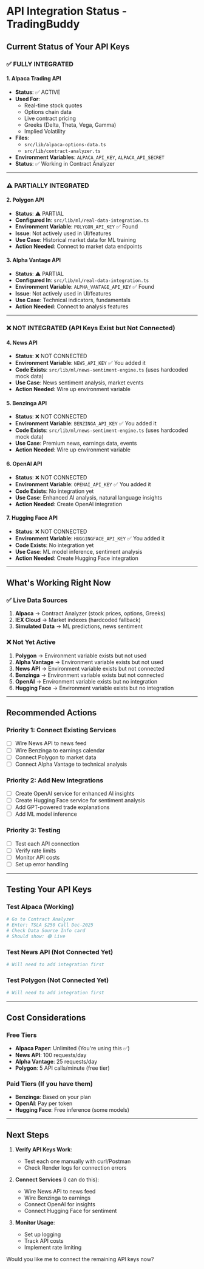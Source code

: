 # API Integration Status - TradingBuddy

## Current Status of Your API Keys

### ✅ **FULLY INTEGRATED**

#### 1. **Alpaca Trading API**
- **Status**: ✅ ACTIVE
- **Used For**: 
  - Real-time stock quotes
  - Options chain data
  - Live contract pricing
  - Greeks (Delta, Theta, Vega, Gamma)
  - Implied Volatility
- **Files**: 
  - `src/lib/alpaca-options-data.ts`
  - `src/lib/contract-analyzer.ts`
- **Environment Variables**: `ALPACA_API_KEY`, `ALPACA_API_SECRET`
- **Status**: ✅ Working in Contract Analyzer

---

### ⚠️ **PARTIALLY INTEGRATED**

#### 2. **Polygon API**
- **Status**: ⚠️ PARTIAL
- **Configured In**: `src/lib/ml/real-data-integration.ts`
- **Environment Variable**: `POLYGON_API_KEY` ✅ Found
- **Issue**: Not actively used in UI/features
- **Use Case**: Historical market data for ML training
- **Action Needed**: Connect to market data endpoints

#### 3. **Alpha Vantage API**
- **Status**: ⚠️ PARTIAL
- **Configured In**: `src/lib/ml/real-data-integration.ts`
- **Environment Variable**: `ALPHA_VANTAGE_API_KEY` ✅ Found
- **Issue**: Not actively used in UI/features
- **Use Case**: Technical indicators, fundamentals
- **Action Needed**: Connect to analysis features

---

### ❌ **NOT INTEGRATED (API Keys Exist but Not Connected)**

#### 4. **News API**
- **Status**: ❌ NOT CONNECTED
- **Environment Variable**: `NEWS_API_KEY` ✅ You added it
- **Code Exists**: `src/lib/ml/news-sentiment-engine.ts` (uses hardcoded mock data)
- **Use Case**: News sentiment analysis, market events
- **Action Needed**: Wire up environment variable

#### 5. **Benzinga API**
- **Status**: ❌ NOT CONNECTED
- **Environment Variable**: `BENZINGA_API_KEY` ✅ You added it
- **Code Exists**: `src/lib/ml/news-sentiment-engine.ts` (uses hardcoded mock data)
- **Use Case**: Premium news, earnings data, events
- **Action Needed**: Wire up environment variable

#### 6. **OpenAI API**
- **Status**: ❌ NOT CONNECTED
- **Environment Variable**: `OPENAI_API_KEY` ✅ You added it
- **Code Exists**: No integration yet
- **Use Case**: Enhanced AI analysis, natural language insights
- **Action Needed**: Create OpenAI integration

#### 7. **Hugging Face API**
- **Status**: ❌ NOT CONNECTED
- **Environment Variable**: `HUGGINGFACE_API_KEY` ✅ You added it
- **Code Exists**: No integration yet
- **Use Case**: ML model inference, sentiment analysis
- **Action Needed**: Create Hugging Face integration

---

## What's Working Right Now

### ✅ **Live Data Sources**
1. **Alpaca** → Contract Analyzer (stock prices, options, Greeks)
2. **IEX Cloud** → Market indexes (hardcoded fallback)
3. **Simulated Data** → ML predictions, news sentiment

### ❌ **Not Yet Active**
1. **Polygon** → Environment variable exists but not used
2. **Alpha Vantage** → Environment variable exists but not used
3. **News API** → Environment variable exists but not connected
4. **Benzinga** → Environment variable exists but not connected
5. **OpenAI** → Environment variable exists but no integration
6. **Hugging Face** → Environment variable exists but no integration

---

## Recommended Actions

### Priority 1: Connect Existing Services
- [ ] Wire News API to news feed
- [ ] Wire Benzinga to earnings calendar
- [ ] Connect Polygon to market data
- [ ] Connect Alpha Vantage to technical analysis

### Priority 2: Add New Integrations
- [ ] Create OpenAI service for enhanced AI insights
- [ ] Create Hugging Face service for sentiment analysis
- [ ] Add GPT-powered trade explanations
- [ ] Add ML model inference

### Priority 3: Testing
- [ ] Test each API connection
- [ ] Verify rate limits
- [ ] Monitor API costs
- [ ] Set up error handling

---

## Testing Your API Keys

### Test Alpaca (Working)
```bash
# Go to Contract Analyzer
# Enter: TSLA $250 Call Dec-2025
# Check Data Source Info card
# Should show: 🟢 Live
```

### Test News API (Not Connected Yet)
```bash
# Will need to add integration first
```

### Test Polygon (Not Connected Yet)
```bash
# Will need to add integration first
```

---

## Cost Considerations

### Free Tiers
- **Alpaca Paper**: Unlimited (You're using this ✅)
- **News API**: 100 requests/day
- **Alpha Vantage**: 25 requests/day
- **Polygon**: 5 API calls/minute (free tier)

### Paid Tiers (If you have them)
- **Benzinga**: Based on your plan
- **OpenAI**: Pay per token
- **Hugging Face**: Free inference (some models)

---

## Next Steps

1. **Verify API Keys Work**:
   - Test each one manually with curl/Postman
   - Check Render logs for connection errors

2. **Connect Services** (I can do this):
   - Wire News API to news feed
   - Wire Benzinga to earnings
   - Connect OpenAI for insights
   - Connect Hugging Face for sentiment

3. **Monitor Usage**:
   - Set up logging
   - Track API costs
   - Implement rate limiting

Would you like me to connect the remaining API keys now?


